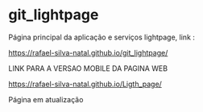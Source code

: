 # git_lightpage

Página principal da aplicação e serviços lightpage, link :

https://rafael-silva-natal.github.io/git_lightpage/



LINK PARA A VERSAO MOBILE DA PAGINA WEB

https://rafael-silva-natal.github.io/Ligth_page/


Página em atualização
